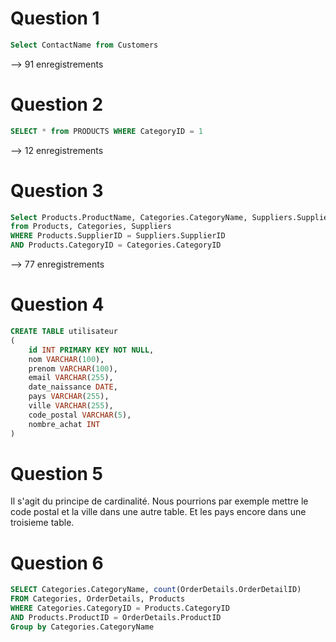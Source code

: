 # Question 1
```sql
Select ContactName from Customers
```
--> 91 enregistrements

# Question 2
```sql 
SELECT * from PRODUCTS WHERE CategoryID = 1
```
--> 12 enregistrements

# Question 3
```sql
Select Products.ProductName, Categories.CategoryName, Suppliers.SupplierName
from Products, Categories, Suppliers
WHERE Products.SupplierID = Suppliers.SupplierID
AND Products.CategoryID = Categories.CategoryID
```
--> 77 enregistrements

# Question 4
```sql
CREATE TABLE utilisateur
(
    id INT PRIMARY KEY NOT NULL,
    nom VARCHAR(100),
    prenom VARCHAR(100),
    email VARCHAR(255),
    date_naissance DATE,
    pays VARCHAR(255),
    ville VARCHAR(255),
    code_postal VARCHAR(5),
    nombre_achat INT
)
```
# Question 5
Il s'agit du principe de cardinalité. Nous pourrions par exemple mettre le code postal et la ville dans une autre table. Et les pays encore dans une troisieme table. 

# Question 6
```sql
SELECT Categories.CategoryName, count(OrderDetails.OrderDetailID) 
FROM Categories, OrderDetails, Products
WHERE Categories.CategoryID = Products.CategoryID
AND Products.ProductID = OrderDetails.ProductID
Group by Categories.CategoryName
```
